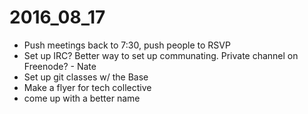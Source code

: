 # 2016_08_17

- Push meetings back to 7:30, push people to RSVP
- Set up IRC? Better way to set up communating. Private channel on Freenode? - Nate
- Set up git classes w/ the Base
- Make a flyer for tech collective
- come up with a better name
